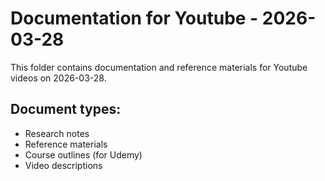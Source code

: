 # Documentation for Youtube - 2026-03-28

This folder contains documentation and reference materials for Youtube videos on 2026-03-28.

## Document types:
- Research notes
- Reference materials
- Course outlines (for Udemy)
- Video descriptions
